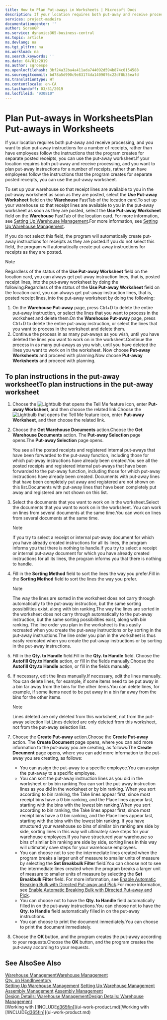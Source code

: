 ```yaml
---
title: How to Plan Put-aways in Worksheets | Microsoft Docs
description: If your location requires both put-away and receive processing, and you want to plan put-away instructions for a number of receipts, rather than have employees follow the instructions that the program creates for separate posted receipts, you can use the put-away worksheet.
services: project-madeira
documentationcenter: ''
author: SorenGP
ms.service: dynamics365-business-central
ms.topic: article
ms.devlang: na
ms.tgt_pltfrm: na
ms.workload: na
ms.search.keywords: ''
ms.date: 04/01/2019
ms.author: sgroespe
ms.openlocfilehash: 3bf24a32ba4a411ada744092d594b874c0154588
ms.sourcegitcommit: bd78a5d990c9e83174da1409076c22df8b35eafd
ms.translationtype: HT
ms.contentlocale: en-CA
ms.lasthandoff: 03/31/2019
ms.locfileid: "930810"
---
```

# <a name="plan-put-aways-in-worksheets"></a><span data-ttu-id="136df-103">Plan Put-aways in Worksheets</span><span class="sxs-lookup"><span data-stu-id="136df-103">Plan Put-aways in Worksheets</span></span>
<span data-ttu-id="136df-104">If your location requires both put-away and receive processing, and you want to plan put-away instructions for a number of receipts, rather than have employees follow the instructions that the program creates for separate posted receipts, you can use the put-away worksheet.</span><span class="sxs-lookup"><span data-stu-id="136df-104">If your location requires both put-away and receive processing, and you want to plan put-away instructions for a number of receipts, rather than have employees follow the instructions that the program creates for separate posted receipts, you can use the put-away worksheet.</span></span>  

<span data-ttu-id="136df-105">To set up your warehouse so that receipt lines are available to you in the put-away worksheet as soon as they are posted, select the **Use Put-away Worksheet** field on the **Warehouse** FastTab of the location card.</span><span class="sxs-lookup"><span data-stu-id="136df-105">To set up your warehouse so that receipt lines are available to you in the put-away worksheet as soon as they are posted, select the **Use Put-away Worksheet** field on the **Warehouse** FastTab of the location card.</span></span> <span data-ttu-id="136df-106">For more information, see [Setting Up Warehouse Management](warehouse-setup-warehouse.md).</span><span class="sxs-lookup"><span data-stu-id="136df-106">For more information, see [Setting Up Warehouse Management](warehouse-setup-warehouse.md).</span></span>  

<span data-ttu-id="136df-107">If you do not select this field, the program will automatically create put-away instructions for receipts as they are posted.</span><span class="sxs-lookup"><span data-stu-id="136df-107">If you do not select this field, the program will automatically create put-away instructions for receipts as they are posted.</span></span>  

> [!NOTE]  
>  <span data-ttu-id="136df-108">Regardless of the status of the **Use Put-away Worksheet** field on the location card, you can always get put-away instruction lines, that is, posted receipt lines, into the put-away worksheet by doing the following:</span><span class="sxs-lookup"><span data-stu-id="136df-108">Regardless of the status of the **Use Put-away Worksheet** field on the location card, you can always get put-away instruction lines, that is, posted receipt lines, into the put-away worksheet by doing the following:</span></span>  
>   
>  1.  <span data-ttu-id="136df-109">On the **Warehouse Put-away** page, press Ctrl+D to delete the entire put-away instruction, or select the lines that you want to process in the worksheet and delete them.</span><span class="sxs-lookup"><span data-stu-id="136df-109">On the **Warehouse Put-away** page, press Ctrl+D to delete the entire put-away instruction, or select the lines that you want to process in the worksheet and delete them.</span></span>  
> 2.  <span data-ttu-id="136df-110">Continue the process in as many put-aways as you wish, until you have deleted the lines you want to work on in the worksheet.</span><span class="sxs-lookup"><span data-stu-id="136df-110">Continue the process in as many put-aways as you wish, until you have deleted the lines you want to work on in the worksheet.</span></span> <span data-ttu-id="136df-111">Now choose **Put-away Worksheets** and proceed with planning.</span><span class="sxs-lookup"><span data-stu-id="136df-111">Now choose **Put-away Worksheets** and proceed with planning.</span></span>  

## <a name="to-plan-instructions-in-the-put-away-worksheet"></a><span data-ttu-id="136df-112">To plan instructions in the put-away worksheet</span><span class="sxs-lookup"><span data-stu-id="136df-112">To plan instructions in the put-away worksheet</span></span>  
1.  <span data-ttu-id="136df-113">Choose the ![Lightbulb that opens the Tell Me feature](media/ui-search/search_small.png "Tell me what you want to do") icon, enter **Put-away Worksheet**, and then choose the related link.</span><span class="sxs-lookup"><span data-stu-id="136df-113">Choose the ![Lightbulb that opens the Tell Me feature](media/ui-search/search_small.png "Tell me what you want to do") icon, enter **Put-away Worksheet**, and then choose the related link.</span></span>  
2.  <span data-ttu-id="136df-114">Choose the **Get Warehouse Documents** action.</span><span class="sxs-lookup"><span data-stu-id="136df-114">Choose the **Get Warehouse Documents** action.</span></span> <span data-ttu-id="136df-115">The **Put-away Selection** page opens.</span><span class="sxs-lookup"><span data-stu-id="136df-115">The **Put-away Selection** page opens.</span></span>  

    <span data-ttu-id="136df-116">You see all the posted receipts and registered internal put-aways that have been forwarded to the put-away function, including those for which put-away instructions have already been created.</span><span class="sxs-lookup"><span data-stu-id="136df-116">You see all the posted receipts and registered internal put-aways that have been forwarded to the put-away function, including those for which put-away instructions have already been created.</span></span> <span data-ttu-id="136df-117">Documents with put-away lines that have been completely put away and registered are not shown on this list.</span><span class="sxs-lookup"><span data-stu-id="136df-117">Documents with put-away lines that have been completely put away and registered are not shown on this list.</span></span>  

3. <span data-ttu-id="136df-118">Select the documents that you want to work on in the worksheet.</span><span class="sxs-lookup"><span data-stu-id="136df-118">Select the documents that you want to work on in the worksheet.</span></span> <span data-ttu-id="136df-119">You can work on lines from several documents at the same time.</span><span class="sxs-lookup"><span data-stu-id="136df-119">You can work on lines from several documents at the same time.</span></span>  

    > [!NOTE]  
    >  <span data-ttu-id="136df-120">If you try to select a receipt or internal put-away document for which you have already created instructions for all its lines, the program informs you that there is nothing to handle.</span><span class="sxs-lookup"><span data-stu-id="136df-120">If you try to select a receipt or internal put-away document for which you have already created instructions for all its lines, the program informs you that there is nothing to handle.</span></span>  

4. <span data-ttu-id="136df-121">Fill in the **Sorting Method** field to sort the lines the way you prefer.</span><span class="sxs-lookup"><span data-stu-id="136df-121">Fill in the **Sorting Method** field to sort the lines the way you prefer.</span></span>  

    > [!NOTE]  
    >  <span data-ttu-id="136df-122">The way the lines are sorted in the worksheet does not carry through automatically to the put-away instruction, but the same sorting possibilities exist, along with bin ranking.</span><span class="sxs-lookup"><span data-stu-id="136df-122">The way the lines are sorted in the worksheet does not carry through automatically to the put-away instruction, but the same sorting possibilities exist, along with bin ranking.</span></span> <span data-ttu-id="136df-123">The line order you plan in the worksheet is thus easily recreated when you create the put-away instructions or by sorting in the put-away instructions.</span><span class="sxs-lookup"><span data-stu-id="136df-123">The line order you plan in the worksheet is thus easily recreated when you create the put-away instructions or by sorting in the put-away instructions.</span></span>  

5.  <span data-ttu-id="136df-124">Fill in the **Qty. to Handle** field.</span><span class="sxs-lookup"><span data-stu-id="136df-124">Fill in the **Qty. to Handle** field.</span></span> <span data-ttu-id="136df-125">Choose the **Autofill Qty.to Handle** action, or fill in the fields manually.</span><span class="sxs-lookup"><span data-stu-id="136df-125">Choose the **Autofill Qty.to Handle** action, or fill in the fields manually.</span></span>  
6.  <span data-ttu-id="136df-126">If necessary, edit the lines manually.</span><span class="sxs-lookup"><span data-stu-id="136df-126">If necessary, edit the lines manually.</span></span> <span data-ttu-id="136df-127">You can delete lines, for example, if some items need to be put away in a bin far away from the bins for the other items.</span><span class="sxs-lookup"><span data-stu-id="136df-127">You can delete lines, for example, if some items need to be put away in a bin far away from the bins for the other items.</span></span>  

    > [!NOTE]  
    >  <span data-ttu-id="136df-128">Lines deleted are only deleted from this worksheet, not from the put-away selection list.</span><span class="sxs-lookup"><span data-stu-id="136df-128">Lines deleted are only deleted from this worksheet, not from the put-away selection list.</span></span>  

7.  <span data-ttu-id="136df-129">Choose the **Create Put-away** action.</span><span class="sxs-lookup"><span data-stu-id="136df-129">Choose the **Create Put-away** action.</span></span> <span data-ttu-id="136df-130">The **Create Document** page opens, where you can add more information to the put-away you are creating, as follows:</span><span class="sxs-lookup"><span data-stu-id="136df-130">The **Create Document** page opens, where you can add more information to the put-away you are creating, as follows:</span></span>  

    -   <span data-ttu-id="136df-131">You can assign the put-away to a specific employee.</span><span class="sxs-lookup"><span data-stu-id="136df-131">You can assign the put-away to a specific employee.</span></span>  
    -   <span data-ttu-id="136df-132">You can sort the put-away instruction lines as you did in the worksheet or by bin ranking.</span><span class="sxs-lookup"><span data-stu-id="136df-132">You can sort the put-away instruction lines as you did in the worksheet or by bin ranking.</span></span> <span data-ttu-id="136df-133">When you sort according to bin ranking, the Take lines appear first, since most receipt bins have a 0 bin ranking, and the Place lines appear last, starting with the bins with the lowest bin ranking.</span><span class="sxs-lookup"><span data-stu-id="136df-133">When you sort according to bin ranking, the Take lines appear first, since most receipt bins have a 0 bin ranking, and the Place lines appear last, starting with the bins with the lowest bin ranking.</span></span> <span data-ttu-id="136df-134">If you have structured your warehouse so bins of similar bin ranking are side by side, sorting lines in this way will ultimately save steps for your warehouse employees.</span><span class="sxs-lookup"><span data-stu-id="136df-134">If you have structured your warehouse so bins of similar bin ranking are side by side, sorting lines in this way will ultimately save steps for your warehouse employees.</span></span>  
    -   <span data-ttu-id="136df-135">You can choose not to see the intermediate lines created when the program breaks a larger unit of measure to smaller units of measure by selecting the **Set Breakbulk Filter** field.</span><span class="sxs-lookup"><span data-stu-id="136df-135">You can choose not to see the intermediate lines created when the program breaks a larger unit of measure to smaller units of measure by selecting the **Set Breakbulk Filter** field.</span></span> <span data-ttu-id="136df-136">For more information, see [Enable Automatic Breaking Bulk with Directed Put-away and Pick](warehouse-enable-automatic-breaking-bulk-with-directed-put-away-and-pick.md).</span><span class="sxs-lookup"><span data-stu-id="136df-136">For more information, see [Enable Automatic Breaking Bulk with Directed Put-away and Pick](warehouse-enable-automatic-breaking-bulk-with-directed-put-away-and-pick.md).</span></span>  
    -   <span data-ttu-id="136df-137">You can choose not to have the **Qty. to Handle** field automatically filled in on the put-away instructions.</span><span class="sxs-lookup"><span data-stu-id="136df-137">You can choose not to have the **Qty. to Handle** field automatically filled in on the put-away instructions.</span></span>  
    -   <span data-ttu-id="136df-138">You can choose to print the document immediately.</span><span class="sxs-lookup"><span data-stu-id="136df-138">You can choose to print the document immediately.</span></span>  

8.  <span data-ttu-id="136df-139">Choose the **OK** button, and the program creates the put-away according to your requests.</span><span class="sxs-lookup"><span data-stu-id="136df-139">Choose the **OK** button, and the program creates the put-away according to your requests.</span></span>  

## <a name="see-also"></a><span data-ttu-id="136df-140">See Also</span><span class="sxs-lookup"><span data-stu-id="136df-140">See Also</span></span>  
[<span data-ttu-id="136df-141">Warehouse Management</span><span class="sxs-lookup"><span data-stu-id="136df-141">Warehouse Management</span></span>](warehouse-manage-warehouse.md)  
[<span data-ttu-id="136df-142">Qty. on Hand</span><span class="sxs-lookup"><span data-stu-id="136df-142">Inventory</span></span>](inventory-manage-inventory.md)  
<span data-ttu-id="136df-143">[Setting Up Warehouse Management](warehouse-setup-warehouse.md)   </span><span class="sxs-lookup"><span data-stu-id="136df-143">[Setting Up Warehouse Management](warehouse-setup-warehouse.md)   </span></span>  
<span data-ttu-id="136df-144">[Assembly Management](assembly-assemble-items.md)  </span><span class="sxs-lookup"><span data-stu-id="136df-144">[Assembly Management](assembly-assemble-items.md)  </span></span>  
[<span data-ttu-id="136df-145">Design Details: Warehouse Management</span><span class="sxs-lookup"><span data-stu-id="136df-145">Design Details: Warehouse Management</span></span>](design-details-warehouse-management.md)  
<span data-ttu-id="136df-146">[Working with [!INCLUDE[d365fin](includes/d365fin_md.md)]](ui-work-product.md)</span><span class="sxs-lookup"><span data-stu-id="136df-146">[Working with [!INCLUDE[d365fin](includes/d365fin_md.md)]](ui-work-product.md)</span></span>
